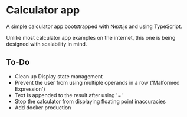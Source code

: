 # Calculator app
A simple calculator app bootstrapped with Next.js and using TypeScript.

Unlike most calculator app examples on the internet, this one is being designed with scalability in mind.

## To-Do
- Clean up Display state management
- Prevent the user from using multiple operands in a row ('Malformed Expression')
- Text is appended to the result after using '='
- Stop the calculator from displaying floating point inaccuracies
- Add docker production
